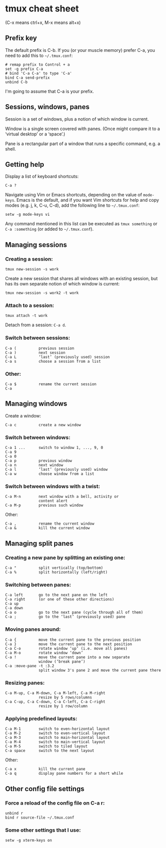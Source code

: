 # tmux cheat sheet

(C-x means ctrl+x, M-x means alt+x)


## Prefix key

The default prefix is C-b. If you (or your muscle memory) prefer C-a, you need to add this to `~/.tmux.conf`:

```
# remap prefix to Control + a
set -g prefix C-a
# bind 'C-a C-a' to type 'C-a'
bind C-a send-prefix
unbind C-b
```

I'm going to assume that C-a is your prefix.

## Sessions, windows, panes

Session is a set of windows, plus a notion of which window is current.

Window is a single screen covered with panes. (Once might compare it to a ‘virtual desktop’ or a ‘space’.)

Pane is a rectangular part of a window that runs a specific command, e.g. a shell.


## Getting help

Display a list of keyboard shortcuts:

```
C-a ?
```

Navigate using Vim or Emacs shortcuts, depending on the value of `mode-keys`. Emacs is the default, and if you want Vim shortcuts for help and copy modes (e.g. j, k, C-u, C-d), add the following line to `~/.tmux.conf`:

```
setw -g mode-keys vi
```

Any command mentioned in this list can be executed as `tmux something` or `C-a :something` (or added to `~/.tmux.conf`).


## Managing sessions

### Creating a session:

```
tmux new-session -s work
```

Create a new session that shares all windows with an existing session, but has its own separate notion of which window is current:

```
tmux new-session -s work2 -t work
```

### Attach to a session:

```
tmux attach -t work
```

Detach from a session: `C-a d`.

### Switch between sessions:

```
C-a (          previous session
C-a )          next session
C-a L          ‘last’ (previously used) session
C-a s          choose a session from a list
```

### Other:

```
C-a $          rename the current session
C-a
```

## Managing windows

Create a window:

```
C-a c          create a new window
```

### Switch between windows:

```
C-a 1 ...      switch to window 1, ..., 9, 0
C-a 9
C-a 0
C-a p          previous window
C-a n          next window
C-a l          ‘last’ (previously used) window
C-a w          choose window from a list
```

### Switch between windows with a twist:

```
C-a M-n        next window with a bell, activity or
               content alert
C-a M-p        previous such window
```


Other:

```
C-a ,          rename the current window
C-a &          kill the current window
```

## Managing split panes

### Creating a new pane by splitting an existing one:

```
C-a "          split vertically (top/bottom)
C-a %          split horizontally (left/right)
```

### Switching between panes:

```
C-a left       go to the next pane on the left
C-a right      (or one of these other directions)
C-a up
C-a down
C-a o          go to the next pane (cycle through all of them)
C-a ;          go to the ‘last’ (previously used) pane
```

### Moving panes around:

```
C-a {          move the current pane to the previous position
C-a }          move the current pane to the next position
C-a C-o        rotate window ‘up’ (i.e. move all panes)
C-a M-o        rotate window ‘down’
C-a !          move the current pane into a new separate
               window (‘break pane’)
C-a :move-pane -t :3.2
               split window 3's pane 2 and move the current pane there
```

### Resizing panes:

```
C-a M-up, C-a M-down, C-a M-left, C-a M-right
               resize by 5 rows/columns
C-a C-up, C-a C-down, C-a C-left, C-a C-right
               resize by 1 row/column
```

### Applying predefined layouts:

```
C-a M-1        switch to even-horizontal layout
C-a M-2        switch to even-vertical layout
C-a M-3        switch to main-horizontal layout
C-a M-4        switch to main-vertical layout
C-a M-5        switch to tiled layout
C-a space      switch to the next layout
```

Other:

```
C-a x          kill the current pane
C-a q          display pane numbers for a short while
```

## Other config file settings

### Force a reload of the config file on C-a r:

```
unbind r
bind r source-file ~/.tmux.conf
```

### Some other settings that I use:

```
setw -g xterm-keys on
```
